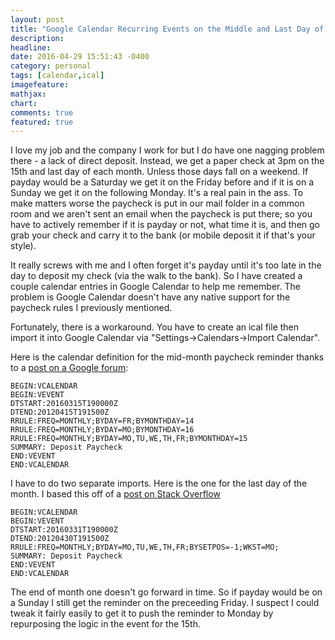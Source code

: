 ```yaml
---
layout: post
title: "Google Calendar Recurring Events on the Middle and Last Day of Every Month"
description:
headline:
date: 2016-04-29 15:51:43 -0400
category: personal
tags: [calendar,ical]
imagefeature:
mathjax:
chart:
comments: true
featured: true
---
```

I love my job and the company I work for but I do have one nagging problem there - a lack of direct deposit.  Instead, we get a paper check at 3pm on the 15th and last day of each month.  Unless those days fall on a weekend.  If payday would be a Saturday we get it on the Friday before and if it is on a Sunday we get it on the following Monday.  It's a real pain in the ass.  To make matters worse the paycheck is put in our mail folder in a common room and we aren't sent an email when the paycheck is put there; so you have to actively remember if it is payday or not, what time it is, and then go grab your check and carry it to the bank (or mobile deposit it if that's your style).

It really screws with me and I often forget it's payday until it's too late in the day to deposit my check (via the walk to the bank).  So I have created a couple calendar entries in Google Calendar to help me remember. The problem is Google Calendar doesn't have any native support for the paycheck rules I previously mentioned.

Fortunately, there is a workaround.  You have to create an ical file then import it into Google Calendar via "Settings->Calendars->Import Calendar".

Here is the calendar definition for the mid-month paycheck reminder thanks to a [post on a Google forum](https://productforums.google.com/d/msg/calendar/FQfiYgLkeco/3kZB1tPcIVkJ):

```
BEGIN:VCALENDAR
BEGIN:VEVENT
DTSTART:20160315T190000Z
DTEND:20120415T191500Z
RRULE:FREQ=MONTHLY;BYDAY=FR;BYMONTHDAY=14
RRULE:FREQ=MONTHLY;BYDAY=MO;BYMONTHDAY=16
RRULE:FREQ=MONTHLY;BYDAY=MO,TU,WE,TH,FR;BYMONTHDAY=15
SUMMARY: Deposit Paycheck
END:VEVENT
END:VCALENDAR
```

I have to do two separate imports.  Here is the one for the last day of the month.  I based this off of a [post on Stack Overflow](http://webapps.stackexchange.com/a/17531)

```
BEGIN:VCALENDAR
BEGIN:VEVENT
DTSTART:20160331T190000Z
DTEND:20120430T191500Z
RRULE:FREQ=MONTHLY;BYDAY=MO,TU,WE,TH,FR;BYSETPOS=-1;WKST=MO;
SUMMARY: Deposit Paycheck
END:VEVENT
END:VCALENDAR
```

The end of month one doesn't go forward in time.  So if payday would be on a Sunday I still get the reminder on the preceeding Friday. I suspect I could tweak it fairly easily to get it to push the reminder to Monday by repurposing the logic in the event for the 15th.

